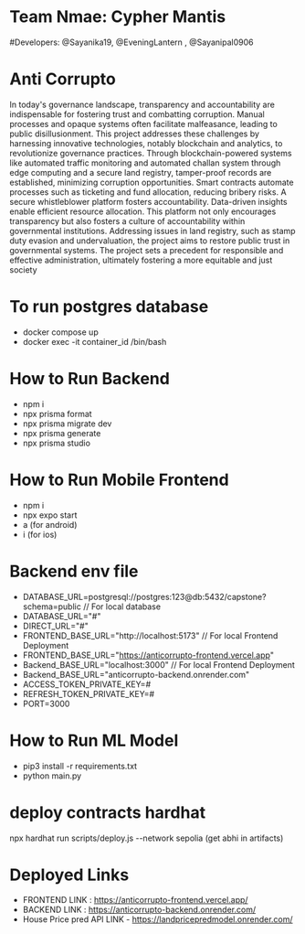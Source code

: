 # Team Nmae: Cypher Mantis
#Developers:
@Sayanika19, @EveningLantern , @Sayanipal0906


# Anti Corrupto

In today's governance landscape, transparency and accountability are indispensable for fostering trust
and combatting corruption. Manual processes and opaque systems often facilitate malfeasance,
leading to public disillusionment. This project addresses these challenges by harnessing innovative
technologies, notably blockchain and analytics, to revolutionize governance practices. Through
blockchain-powered systems like automated traffic monitoring and automated challan system through
edge computing and a secure land registry, tamper-proof records are established, minimizing
corruption opportunities. Smart contracts automate processes such as ticketing and fund allocation,
reducing bribery risks. A secure whistleblower platform fosters accountability. Data-driven insights
enable efficient resource allocation. This platform not only encourages transparency but also fosters a
culture of accountability within governmental institutions. Addressing issues in land registry, such as
stamp duty evasion and undervaluation, the project aims to restore public trust in governmental
systems. The project sets a precedent for responsible and effective administration, ultimately fostering
a more equitable and just society

# To run postgres database

- docker compose up
- docker exec -it container_id /bin/bash

# How to Run Backend

- npm i
- npx prisma format
- npx prisma migrate dev
- npx prisma generate
- npx prisma studio

# How to Run Mobile Frontend

- npm i
- npx expo start
- a (for android)
- i (for ios)

# Backend env file

- DATABASE_URL=postgresql://postgres:123@db:5432/capstone?schema=public // For local database
- DATABASE_URL="#"
- DIRECT_URL="#"
- FRONTEND_BASE_URL="http://localhost:5173" // For local Frontend Deployment
- FRONTEND_BASE_URL="https://anticorrupto-frontend.vercel.app"
- Backend_BASE_URL="localhost:3000" // For local Frontend Deployment
- Backend_BASE_URL="anticorrupto-backend.onrender.com"
- ACCESS_TOKEN_PRIVATE_KEY=#
- REFRESH_TOKEN_PRIVATE_KEY=#
- PORT=3000

# How to Run ML Model

- pip3 install -r requirements.txt
- python main.py

# deploy contracts hardhat

npx hardhat run scripts/deploy.js --network sepolia
(get abhi in artifacts)

# Deployed Links

- FRONTEND LINK : https://anticorrupto-frontend.vercel.app/
- BACKEND LINK : https://anticorrupto-backend.onrender.com/
- House Price pred API LINK - https://landpricepredmodel.onrender.com/

